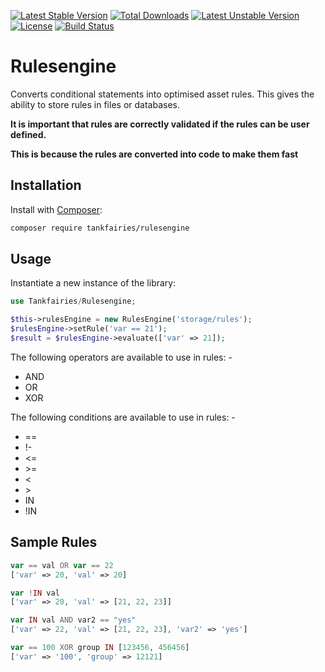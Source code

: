[![Latest Stable Version](https://poser.pugx.org/tankfairies/rulesengine/v/stable)](https://packagist.org/packages/tankfairies/rulesengine)
[![Total Downloads](https://poser.pugx.org/tankfairies/rulesengine/downloads)](https://packagist.org/packages/tankfairies/rulesengine)
[![Latest Unstable Version](https://poser.pugx.org/tankfairies/rulesengine/v/unstable)](https://packagist.org/packages/tankfairies/rulesengine)
[![License](https://poser.pugx.org/tankfairies/rulesengine/license)](https://packagist.org/packages/tankfairies/rulesengine)
[![Build Status](https://travis-ci.com/tankfairies/rulesengine.svg?branch=master)](https://travis-ci.com/tankfairies/rulesengine)


# Rulesengine
Converts conditional statements into optimised asset rules.
This gives the ability to store rules in files or databases.

**It is important that rules are correctly validated if the rules can be user defined.**

**This is because the rules are converted into code to make them fast**

## Installation

Install with [Composer](https://getcomposer.org/):

```bash
composer require tankfairies/rulesengine
```

## Usage

Instantiate a new instance of the library:

```php
use Tankfairies/Rulesengine;

$this->rulesEngine = new RulesEngine('storage/rules');
$rulesEngine->setRule('var == 21');
$result = $rulesEngine->evaluate(['var' => 21]);
```

The following operators are available to use in rules: -

* AND
* OR 
* XOR

The following conditions are available to use in rules: -

* ==
* !-
* <=
* \>=
* <
* \>
* IN
* !IN

## Sample Rules

```php
var == val OR var == 22
['var' => 20, 'val' => 20]
```

```php
var !IN val
['var' => 20, 'val' => [21, 22, 23]]
```

```php
var IN val AND var2 == "yes"
['var' => 22, 'val' => [21, 22, 23], 'var2' => 'yes']
```

```php
var == 100 XOR group IN [123456, 456456]
['var' => '100', 'group' => 12121]
```
